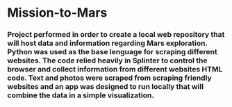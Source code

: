 # Mission-to-Mars

### Project performed in order to create a local web repository that will host data and information regarding Mars exploration. Python was used as the base lenguage for scraping different websites. The code relied heavily in Splinter to control the browser and collect information from different websites HTML code. Text and photos were scraped from scraping friendly websites and an app was designed to run locally that will combine the data in a simple visualization. 

